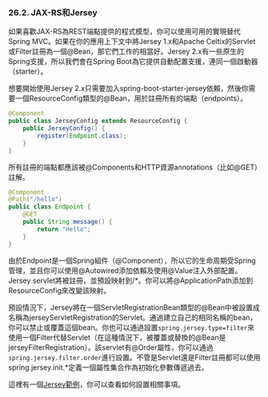 ### 26.2. JAX-RS和Jersey

如果喜歡JAX-RS為REST端點提供的程式模型，你可以使用可用的實現替代Spring MVC。如果在你的應用上下文中將Jersey 1.x和Apache Celtix的Servlet或Filter註冊為一個@Bean，那它們工作的相當好。Jersey 2.x有一些原生的Spring支援，所以我們會在Spring Boot為它提供自動配置支援，連同一個啟動器（starter）。

想要開始使用Jersey 2.x只需要加入spring-boot-starter-jersey依賴，然後你需要一個ResourceConfig類型的@Bean，用於註冊所有的端點（endpoints）。
```java
@Component
public class JerseyConfig extends ResourceConfig {
    public JerseyConfig() {
        register(Endpoint.class);
    }
}
```
所有註冊的端點都應該被@Components和HTTP資源annotations（比如@GET）註解。
```java
@Component
@Path("/hello")
public class Endpoint {
    @GET
    public String message() {
        return "Hello";
    }
}
```
由於Endpoint是一個Spring組件（@Component），所以它的生命周期受Spring管理，並且你可以使用@Autowired添加依賴及使用@Value注入外部配置。Jersey servlet將被註冊，並預設映射到/*。你可以將@ApplicationPath添加到ResourceConfig來改變該映射。

預設情況下，Jersey將在一個ServletRegistrationBean類型的@Bean中被設置成名稱為jerseyServletRegistration的Servlet。通過建立自己的相同名稱的bean，你可以禁止或覆蓋這個bean。你也可以通過設置`spring.jersey.type=filter`來使用一個Filter代替Servlet（在這種情況下，被覆蓋或替換的@Bean是jerseyFilterRegistration）。該servlet有@Order屬性，你可以通過`spring.jersey.filter.order`進行設置。不管是Servlet還是Filter註冊都可以使用spring.jersey.init.*定義一個屬性集合作為初始化參數傳遞過去。

這裡有一個[Jersey範例](http://github.com/spring-projects/spring-boot/tree/master/spring-boot-samples/spring-boot-sample-jersey)，你可以查看如何設置相關事項。
